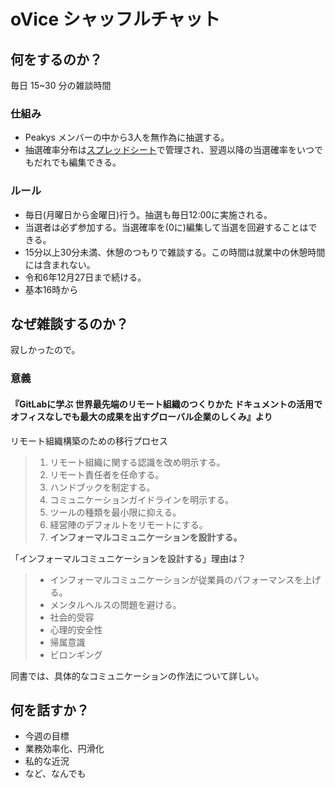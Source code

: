 # oVice シャッフルチャット
## 何をするのか？
毎日 15~30 分の雑談時間
### 仕組み
- Peakys メンバーの中から3人を無作為に抽選する。
- 抽選確率分布は[スプレッドシート](https://docs.google.com/spreadsheets/d/1iypYzZb23XbM7PYxi8X9cZdsW4gdxk8MuZRRChSWFjE/edit?gid=0#gid=0)で管理され、翌週以降の当選確率をいつでもだれでも編集できる。
### ルール
- 毎日(月曜日から金曜日)行う。抽選も毎日12:00に実施される。
- 当選者は必ず参加する。当選確率を(0に)編集して当選を回避することはできる。
- 15分以上30分未満、休憩のつもりで雑談する。この時間は就業中の休憩時間には含まれない。
- 令和6年12月27日まで続ける。
- 基本16時から
## なぜ雑談するのか？
寂しかったので。
### 意義
#### 『GitLabに学ぶ 世界最先端のリモート組織のつくりかた ドキュメントの活用でオフィスなしでも最大の成果を出すグローバル企業のしくみ』より
リモート組織構築のための移行プロセス
>1. リモート組織に関する認識を改め明示する。
>2. リモート責任者を任命する。
>3. ハンドブックを制定する。
>4. コミュニケーションガイドラインを明示する。
>5. ツールの種類を最小限に抑える。
>6. 経営陣のデフォルトをリモートにする。
>7. **インフォーマルコミュニケーションを設計する。**

「インフォーマルコミュニケーションを設計する」理由は？
> - インフォーマルコミュニケーションが従業員のパフォーマンスを上げる。
> - メンタルヘルスの問題を避ける。
> - 社会的受容
> - 心理的安全性
> - 帰属意識
> - ビロンギング

同書では、具体的なコミュニケーションの作法について詳しい。

## 何を話すか？
- 今週の目標
- 業務効率化、円滑化
- 私的な近況
- など、なんでも
